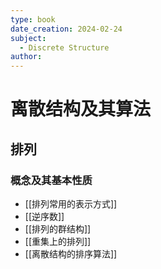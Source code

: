 ```yaml
---
type: book
date_creation: 2024-02-24
subject:
  - Discrete Structure
author:
---
```

# 离散结构及其算法
## 排列
### 概念及其基本性质
- [[排列常用的表示方式]]
- [[逆序数]]
- [[排列的群结构]]
- [[重集上的排列]]
- [[离散结构的排序算法]]

